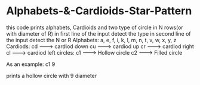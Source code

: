 # Alphabets-&-Cardioids-Star-Pattern
this code prints alphabets, Cardioids and two type of circle in N rows(or with diameter of R)
in first line of the input detect the type 
in second line of the input detect the N or R
Alphabets: 
  a, e, f, i, k, l, m, n, t, v, w, x, y, z
Cardiods: 
  cd ---> cardiod down
  cu ---> cardiod up
  cr ---> cardiod right
  cl ---> cardiod left
circles: 
  c1 ---> Hollow circle
  c2 ---> Filled circle

As an example:
 c1
 9

 prints a hollow circle with 9 diameter
